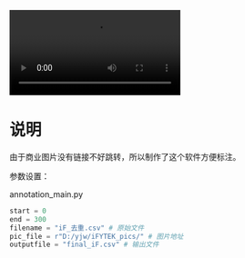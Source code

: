 <video src="https://github.com/yjingwei/Metaphorical-callout-tool/blob/main/annotation.mp4"></video>

# 说明

由于商业图片没有链接不好跳转，所以制作了这个软件方便标注。

参数设置：

annotation_main.py

```python
start = 0
end = 300
filename = "iF_去重.csv" # 原始文件
pic_file = r"D:/yjw/iFYTEK_pics/" # 图片地址
outputfile = "final_iF.csv" # 输出文件
```

